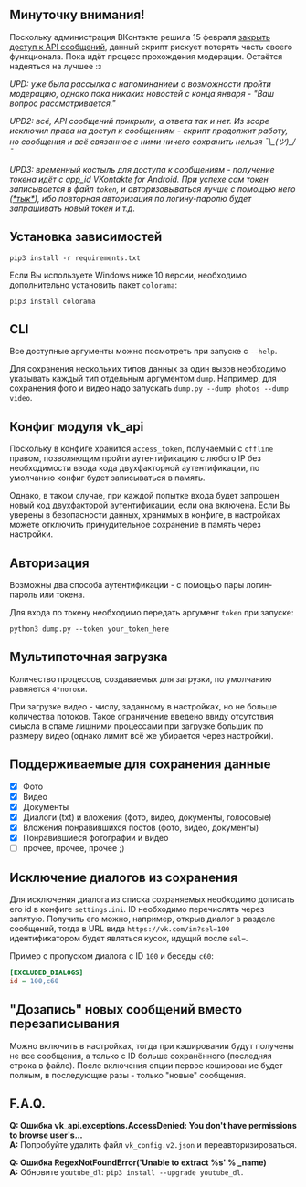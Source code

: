 ## Минуточку внимания!
Поскольку администрация ВКонтакте решила 15 февраля [закрыть доступ к API сообщений](https://vk.com/dev/messages_api), данный скрипт рискует потерять часть своего функционала. Пока идёт процесс прохождения модерации. Остаётся надеяться на лучшее :з

*UPD: уже была рассылка с напоминанием о возможности пройти модерацию, однако пока никаких новостей с конца января - "Ваш вопрос рассматривается."*

*UPD2: всё, API сообщений прикрыли, а ответа так и нет. Из scope исключил права на доступ к сообщениям - скрипт продолжит работу, но сообщения и всё связанное с ними ничего сохранить нельзя ¯\\\_(ツ)_/¯*

*UPD3: временный костыль для доступа к сообщениям - получение токена идёт с app_id VKontakte for Android. При успехе сам токен записывается в файл `token`, и авторизовываться лучше с помощью него ([\*тык\*](https://github.com/hikiko4ern/vk_dump#%D0%B0%D0%B2%D1%82%D0%BE%D1%80%D0%B8%D0%B7%D0%B0%D1%86%D0%B8%D1%8F)), ибо повторная авторизация по логину-паролю будет запрашивать новый токен и т.д.*

## Установка зависимостей
```
pip3 install -r requirements.txt
```

Если Вы используете Windows ниже 10 версии, необходимо дополнительно установить пакет `colorama`:
```
pip3 install colorama
```

## CLI
Все доступные аргументы можно посмотреть при запуске с `--help`.

Для сохранения нескольких типов данных за один вызов необходимо указывать каждый тип отдельным аргументом `dump`.
Например, для сохранения фото и видео надо запускать `dump.py --dump photos --dump video`.

## Конфиг модуля vk_api
Поскольку в конфиге хранится `access_token`, получаемый с `offline` правом, позволяющим пройти аутентификацию с любого IP без необходимости ввода кода двухфакторной аутентификации, по умолчанию конфиг будет записываться в память.

Однако, в таком случае, при каждой попытке входа будет запрошен новый код двухфакторой аутентификации, если она включена. Если Вы уверены в безопасности данных, хранимых в конфиге, в настройках можете отключить принудительное сохранение в память через настройки.

## Авторизация
Возможны два способа аутентификации - с помощью пары логин-пароль или токена.

Для входа по токену необходимо передать аргумент `token` при запуске:
```
python3 dump.py --token your_token_here
```

## Мультипоточная загрузка
Количество процессов, создаваемых для загрузки, по умолчанию равняется `4*потоки`.

При загрузке видео - числу, заданному в настройках, но не больше количества потоков.
Такое ограничение введено ввиду отсутствия смысла в спаме лишними процессами при загрузке больших по размеру видео (однако лимит всё же убирается через настройки).

## Поддерживаемые для сохранения данные
- [x] Фото
- [x] Видео
- [x] Документы
- [x] Диалоги (txt) и вложения (фото, видео, документы, голосовые)
- [x] Вложения понравившихся постов (фото, видео, документы)
- [x] Понравившиеся фотографии и видео
- [ ] прочее, прочее, прочее ;)

## Исключение диалогов из сохранения
Для исключения диалога из списка сохраняемых необходимо дописать его id в конфиге `settings.ini`.
ID необходимо перечислять через запятую. Получить его можно, например, открыв диалог в разделе сообщений, тогда в URL вида `https://vk.com/im?sel=100` идентификатором будет являться кусок, идущий после `sel=`.

Пример с пропуском диалога с ID `100` и беседы `c60`:
```ini
[EXCLUDED_DIALOGS]
id = 100,c60
```

## "Дозапись" новых сообщений вместо перезаписывания
Можно включить в настройках, тогда при кэшировании будут получены не все сообщения, а только с ID больше сохранённого (последняя строка в файле). После включения опции первое кэширование будет полным, в последующие разы - только "новые" сообщения.

## F.A.Q.
**Q: Ошибка vk_api.exceptions.AccessDenied: You don't have permissions to browse user's...**\
**A:** Попробуйте удалить файл `vk_config.v2.json` и переавторизироваться.

**Q: Ошибка RegexNotFoundError('Unable to extract %s' % _name)**\
**A:** Обновите `youtube_dl`: `pip3 install --upgrade youtube_dl`.
